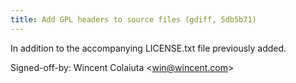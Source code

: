 ```yaml
---
title: Add GPL headers to source files (gdiff, 5db5b71)
---
```


In addition to the accompanying LICENSE.txt file previously added.

Signed-off-by: Wincent Colaiuta &lt;win@wincent.com&gt;
